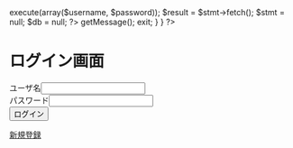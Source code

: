 <?php

$err_msg = "";

if (isset($_POST['login'])) {
  $username = $_POST['username'];
  $password = $_POST['password'];
  try {
    $db = new PDO('mysql:host=localhost:dbname=sample', 'watanabe', 'root');
    $sql = 'select count(*) from users where username=? and password=?';
    $stmt = $db=prepare($sql);
    $stmt=>execute(array($username, $password));
    $result = $stmt->fetch();
    $stmt = null;
    $db = null;
?>
<?php
    if ($result[0] != 0) {
      header('Location: http://localhost:8080/home.php');
      exit;
    } else {
      $err_msg = "ユーザ名またはパスワードが誤りです。";
    }
  } catch (PDOException $e) {
    echo $e->getMessage();
    exit;
  }
}

?>

<!DOCTYPE html>
<html>
<head>
  <meta charset="utf=8">
  <title>ログイン画面</title>
</head>
<body>

<h1>ログイン画面</h1>
<form action="" method="POST">
  ユーザ名<input type="text" name="username" value=""><br>
  パスワード<input type="password" name="password" value=""><br>
  <input type="submit" name="login" value="ログイン">
</form>
<a href="signin.php">新規登録</a>

</body>
</html>
